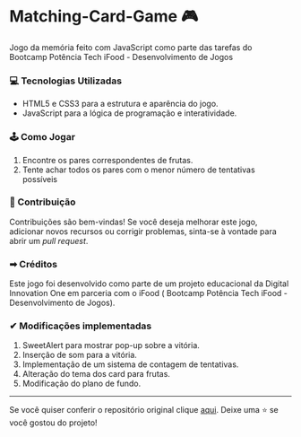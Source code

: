 # Matching-Card-Game 🎮
Jogo da memória feito com JavaScript como parte das tarefas do Bootcamp Potência Tech iFood - Desenvolvimento de Jogos

### 💻 Tecnologias Utilizadas 

- HTML5 e CSS3 para a estrutura e aparência do jogo.
- JavaScript para a lógica de programação e interatividade.

### 🕹 Como Jogar

1. Encontre os pares correspondentes de frutas.
2. Tente achar todos os pares com o menor número de tentativas possíveis

### 🤝 Contribuição

Contribuições são bem-vindas! Se você deseja melhorar este jogo, adicionar novos recursos ou corrigir problemas, sinta-se à vontade para abrir um _pull request_.

### ➡ Créditos

Este jogo foi desenvolvido como parte de um projeto educacional da Digital Innovation One em parceria com o iFood ( Bootcamp Potência Tech iFood - Desenvolvimento de Jogos).

### ✔ Modificações implementadas
1. SweetAlert para mostrar pop-up sobre a vitória.
2. Inserção de som para a vitória.
3. Implementação de um sistema de contagem de tentativas.
4. Alteração do tema dos card para frutas.
5. Modificação do plano de fundo.

---

Se você quiser conferir o repositório original clique [aqui](https://github.com/digitalinnovationone/js-emoji-memory-game).
Deixe uma ⭐️ se você gostou do projeto!
